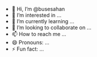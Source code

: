- 👋 Hi, I’m @busesahan
- 👀 I’m interested in ...
- 🌱 I’m currently learning ...
- 💞️ I’m looking to collaborate on ...
- 📫 How to reach me ...
- 😄 Pronouns: ...
- ⚡ Fun fact: ...

<!---
busesahan/busesahan is a ✨ special ✨ repository because its `README.md` (this file) appears on your GitHub profile.
You can click the Preview link to take a look at your changes.
--->
